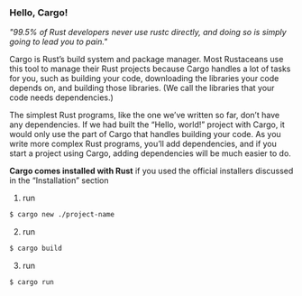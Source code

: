 ### Hello, Cargo!

*"99.5% of Rust developers never use rustc directly, and doing so is simply going to lead you to pain."*

Cargo is Rust’s build system and package manager. Most Rustaceans use this tool to manage their Rust projects because Cargo handles a lot of tasks for you, such as building your code, downloading the libraries your code depends on, and building those libraries. (We call the libraries that your code needs dependencies.)

The simplest Rust programs, like the one we’ve written so far, don’t have any dependencies. If we had built the “Hello, world!” project with Cargo, it would only use the part of Cargo that handles building your code. As you write more complex Rust programs, you’ll add dependencies, and if you start a project using Cargo, adding dependencies will be much easier to do.

**Cargo comes installed with Rust** if you used the official installers discussed in the “Installation” section

1) run
```bash
$ cargo new ./project-name
```

2) run
```bash
$ cargo build
```

3) run
```bash
$ cargo run
```